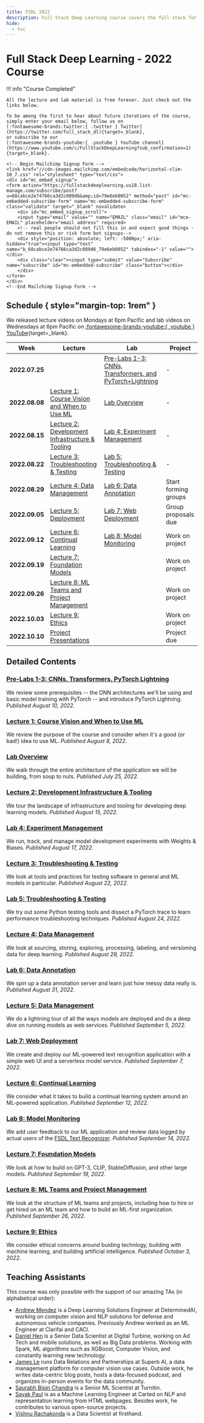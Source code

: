 ```yaml
---
title: FSDL 2022
description: Full Stack Deep Learning course covers the full stack for building ML-powered products.
hide:
  - toc
---
```


# Full Stack Deep Learning - 2022 Course

!!! info "Course Completed"

    All the lecture and lab material is free forever. Just check out the links below.

    To be among the first to hear about future iterations of the course,
    simply enter your email below, follow us on
    [:fontawesome-brands-twitter:{ .twitter } Twitter](https://twitter.com/full_stack_dl){target=_blank},
    or subscribe to our
    [:fontawesome-brands-youtube:{ .youtube } YouTube channel](https://www.youtube.com/c/FullStackDeepLearning?sub_confirmation=1){target=_blank}.

    <!-- Begin Mailchimp Signup Form -->
    <link href="//cdn-images.mailchimp.com/embedcode/horizontal-slim-10_7.css" rel="stylesheet" type="text/css">
    <div id="mc_embed_signup">
    <form action="https://fullstackdeeplearning.us18.list-manage.com/subscribe/post?u=68cabce2e74766ca3d2c089d6&amp;id=79e6eb0052" method="post" id="mc-embedded-subscribe-form" name="mc-embedded-subscribe-form" class="validate" target="_blank" novalidate>
        <div id="mc_embed_signup_scroll">
        <input type="email" value="" name="EMAIL" class="email" id="mce-EMAIL" placeholder="email address" required>
        <!-- real people should not fill this in and expect good things - do not remove this or risk form bot signups-->
        <div style="position: absolute; left: -5000px;" aria-hidden="true"><input type="text" name="b_68cabce2e74766ca3d2c089d6_79e6eb0052" tabindex="-1" value=""></div>
        <div class="clear"><input type="submit" value="Subscribe" name="subscribe" id="mc-embedded-subscribe" class="button"></div>
        </div>
    </form>
    </div>
    <!--End Mailchimp Signup Form -->

## Schedule { style="margin-top: 1rem" }

We released lecture videos on Mondays at 6pm Pacific and lab videos on Wednesdays at 6pm Pacific on
<span class="whitespace-nowrap">[:fontawesome-brands-youtube:{ .youtube } YouTube](https://www.youtube.com/c/FullStackDeepLearning){target=\_blank}</span>.

| Week           | Lecture                                                 | Lab                                                                | Project              |
| -------------- | ------------------------------------------------------- | ------------------------------------------------------------------ | -------------------- |
| **2022.07.25** |                                                         | [Pre-Labs 1-3: CNNs, Transformers, and PyTorch+Lightning][labs1-3] | -                    |
| **2022.08.08** | [Lecture 1: Course Vision and When to Use ML][lec1]     | [Lab Overview][lab0]                                               | -                    |
| **2022.08.15** | [Lecture 2: Development Infrastructure & Tooling][lec2] | [Lab 4: Experiment Management][lab4]                               | -                    |
| **2022.08.22** | [Lecture 3: Troubleshooting & Testing][lec3]            | [Lab 5: Troubleshooting & Testing][lab5]                           | -                    |
| **2022.08.29** | [Lecture 4: Data Management][lec4]                      | [Lab 6: Data Annotation][lab6]                                     | Start forming groups |
| **2022.09.05** | [Lecture 5: Deployment][lec5]                           | [Lab 7: Web Deployment][lab7]                                      | Group proposals due  |
| **2022.09.12** | [Lecture 6: Continual Learning][lec6]                   | [Lab 8: Model Monitoring][lab8]                                    | Work on project      |
| **2022.09.19** | [Lecture 7: Foundation Models][lec7]                    |                                                                    | Work on project      |
| **2022.09.26** | [Lecture 8: ML Teams and Project Management][lec8]      |                                                                    | Work on project      |
| **2022.10.03** | [Lecture 9: Ethics][lec9]                               |                                                                    | Work on project      |
| **2022.10.10** | [Project Presentations][proj]                           |                                                                    | Project due          |

## Detailed Contents

### [Pre-Labs 1-3: CNNs, Transformers, PyTorch Lightning][labs1-3]

We review some prerequisites --
the DNN architectures we'll be using and basic model training with PyTorch --
and introduce PyTorch Lightning.
_Published August 10, 2022._

### [Lecture 1: Course Vision and When to Use ML][lec1]

We review the purpose of the course and consider when it's a good (or bad!) idea to use ML.
_Published August 8, 2022._

### [Lab Overview][lab0]

We walk through the entire architecture of the application we will be building, from soup to nuts.
_Published July 25, 2022._

### [Lecture 2: Development Infrastructure & Tooling][lec2]

We tour the landscape of infrastructure and tooling for developing deep learning models.
_Published August 15, 2022._

### [Lab 4: Experiment Management][lab4]

We run, track, and manage model development experiments with Weights & Biases.
_Published August 17, 2022._

### [Lecture 3: Troubleshooting & Testing][lec3]

We look at tools and practices for testing software in general
and ML models in particular.
_Published August 22, 2022._

### [Lab 5: Troubleshooting & Testing][lab5]

We try out some Python testing tools and dissect a PyTorch trace to
learn performance troubleshooting techniques.
_Published August 24, 2022._

### [Lecture 4: Data Management][lec4]

We look at sourcing, storing, exploring, processing, labeling, and versioning data for deep learning.
_Published August 29, 2022._

### [Lab 6: Data Annotation][lab6]

We spin up a data annotation server and learn
just how messy data really is.
_Published August 31, 2022._

### [Lecture 5: Data Management][lec5]

We do a lightning tour of all the ways models are deployed
and do a deep dive on running models as web services.
_Published September 5, 2022._

### [Lab 7: Web Deployment][lab7]

We create and deploy our ML-powered
text recognition application
with a simple web UI and a serverless model service.
_Published September 7, 2022._

### [Lecture 6: Continual Learning][lec6]

We consider what it takes to build a
continual learning system around
an ML-powered application.
_Published September 12, 2022._

### [Lab 8: Model Monitoring][lab8]

We add user feedback to our ML application
and review data logged by actual users of the
[FSDL Text Recognizer](https://fsdl-text-recognizer.ngrok.io).
_Published September 14, 2022._

### [Lecture 7: Foundation Models][lec7]

We look at how to build on GPT-3, CLIP, StableDiffusion, and other large models.
_Published September 19, 2022._

### [Lecture 8: ML Teams and Project Management][lec8]

We look at the structure of ML teams and projects,
including how to hire or get hired on an ML team
and how to build an ML-first organization.
_Published September 26, 2022._

### [Lecture 9: Ethics][lec9]

We consider ethical concerns around buiding technlogy,
building with machine learning, and building artificial intelligence.
_Published October 3, 2022._

## Teaching Assistants

This course was only possible with the support of our amazing TAs (in alphabetical order):

- [Andrew Mendez](https://twitter.com/AndrewMendez19) is a Deep Learning Solutions Engineer at DeterminedAI, working on computer vision and NLP solutions for defense and autonomous vehicle companies. Previously Andrew worked as an ML Engineer at Clarifai and CACI.
- [Daniel Hen](https://www.linkedin.com/in/daniel-hen/) is a Senior Data Scientist at Digital Turbine, working on Ad Tech and mobile solutions, as well as Big Data problems. Working with Spark, ML algorithms such as XGBoost, Computer Vision, and constantly learning new technology.
- [James Le](https://twitter.com/le_james94) runs Data Relations and Partnerships at Superb AI, a data management platform for computer vision use cases. Outside work, he writes data-centric blog posts, hosts a data-focused podcast, and organizes in-person events for the data community.
- [Saurabh Bipin Chandra](https://www.linkedin.com/in/srbhchandra/) is a Senior ML Scientist at Turnitin.
- [Sayak Paul](https://sayak.dev) is as a Machine Learning Engineer at Carted on NLP and representation learning from HTML webpages. Besides work, he contributes to various open-source projects.
- [Vishnu Rachakonda](https://www.linkedin.com/in/vrachakonda/) is a Data Scientist at firsthand.

[lab0]: lab-0-overview/index.md
[lec1]: lecture-1-course-vision-and-when-to-use-ml/index.md
[labs1-3]: labs-1-3-cnns-transformers-pytorch-lightning/index.md
[lec2]: lecture-2-development-infrastructure-and-tooling/index.md
[lab4]: lab-4-experiment-management/index.md
[lec3]: lecture-3-troubleshooting-and-testing/index.md
[lab5]: lab-5-troubleshooting-and-testing/index.md
[lec4]: lecture-4-data-management/index.md
[lab6]: lab-6-data-annotation/index.md
[lec5]: lecture-5-deployment/index.md
[lab7]: lab-7-web-deployment/index.md
[lec6]: lecture-6-continual-learning/index.md
[lab8]: lab-8-model-monitoring/index.md
[lec7]: lecture-7-foundation-models/index.md
[lec8]: lecture-8-teams-and-pm/index.md
[lec9]: lecture-9-ethics/index.md
[proj]: project-showcase/index.md
